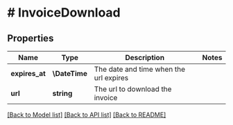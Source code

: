 # # InvoiceDownload

## Properties

Name | Type | Description | Notes
------------ | ------------- | ------------- | -------------
**expires_at** | **\DateTime** | The date and time when the url expires |
**url** | **string** | The url to download the invoice |

[[Back to Model list]](../../README.md#models) [[Back to API list]](../../README.md#endpoints) [[Back to README]](../../README.md)
